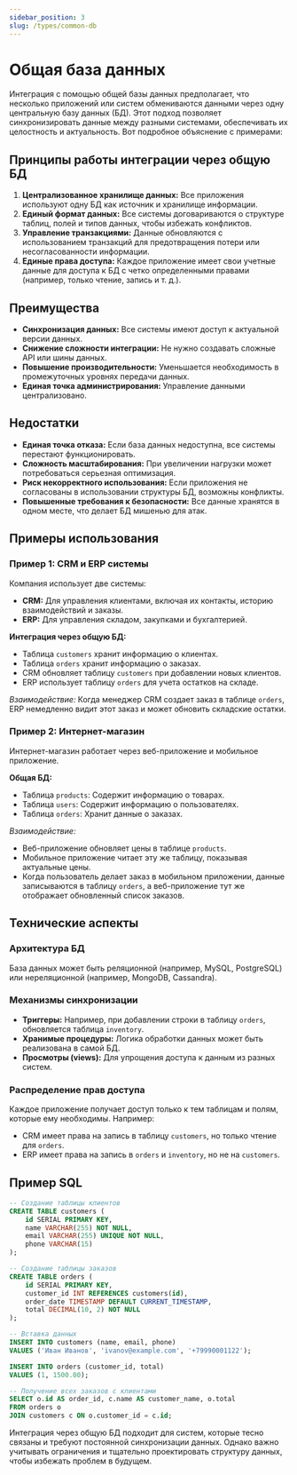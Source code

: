 ```yaml
---
sidebar_position: 3
slug: /types/common-db
---
```


# Общая база данных

Интеграция с помощью общей базы данных предполагает, что несколько приложений или систем обмениваются данными через одну центральную базу данных (БД). Этот подход позволяет синхронизировать данные между разными системами, обеспечивать их целостность и актуальность. Вот подробное объяснение с примерами:

## Принципы работы интеграции через общую БД

1. **Централизованное хранилище данных:** Все приложения используют одну БД как источник и хранилище информации.
2. **Единый формат данных:** Все системы договариваются о структуре таблиц, полей и типов данных, чтобы избежать конфликтов.
3. **Управление транзакциями:** Данные обновляются с использованием транзакций для предотвращения потери или несогласованности информации.
4. **Единые права доступа:** Каждое приложение имеет свои учетные данные для доступа к БД с четко определенными правами (например, только чтение, запись и т. д.).

## Преимущества

- **Синхронизация данных:** Все системы имеют доступ к актуальной версии данных.
- **Снижение сложности интеграции:** Не нужно создавать сложные API или шины данных.
- **Повышение производительности:** Уменьшается необходимость в промежуточных уровнях передачи данных.
- **Единая точка администрирования:** Управление данными централизовано.

## Недостатки

- **Единая точка отказа:** Если база данных недоступна, все системы перестают функционировать.
- **Сложность масштабирования:** При увеличении нагрузки может потребоваться серьезная оптимизация.
- **Риск некорректного использования:** Если приложения не согласованы в использовании структуры БД, возможны конфликты.
- **Повышенные требования к безопасности:** Все данные хранятся в одном месте, что делает БД мишенью для атак.

## Примеры использования

### Пример 1: CRM и ERP системы

Компания использует две системы:

- **CRM:** Для управления клиентами, включая их контакты, историю взаимодействий и заказы.
- **ERP:** Для управления складом, закупками и бухгалтерией.

**Интеграция через общую БД:**

- Таблица `customers` хранит информацию о клиентах.
- Таблица `orders` хранит информацию о заказах.
- CRM обновляет таблицу `customers` при добавлении новых клиентов.
- ERP использует таблицу `orders` для учета остатков на складе.

*Взаимодействие:* Когда менеджер CRM создает заказ в таблице `orders`, ERP немедленно видит этот заказ и может обновить складские остатки.

### Пример 2: Интернет-магазин

Интернет-магазин работает через веб-приложение и мобильное приложение.

**Общая БД:**

- Таблица `products`: Содержит информацию о товарах.
- Таблица `users`: Содержит информацию о пользователях.
- Таблица `orders`: Хранит данные о заказах.

*Взаимодействие:*

- Веб-приложение обновляет цены в таблице `products`.
- Мобильное приложение читает эту же таблицу, показывая актуальные цены.
- Когда пользователь делает заказ в мобильном приложении, данные записываются в таблицу `orders`, а веб-приложение тут же отображает обновленный список заказов.

## Технические аспекты

### Архитектура БД

База данных может быть реляционной (например, MySQL, PostgreSQL) или нереляционной (например, MongoDB, Cassandra).

### Механизмы синхронизации

- **Триггеры:** Например, при добавлении строки в таблицу `orders`, обновляется таблица `inventory`.
- **Хранимые процедуры:** Логика обработки данных может быть реализована в самой БД.
- **Просмотры (views):** Для упрощения доступа к данным из разных систем.

### Распределение прав доступа

Каждое приложение получает доступ только к тем таблицам и полям, которые ему необходимы. Например:

- CRM имеет права на запись в таблицу `customers`, но только чтение для `orders`.
- ERP имеет права на запись в `orders` и `inventory`, но не на `customers`.

## Пример SQL

```sql
-- Создание таблицы клиентов
CREATE TABLE customers (
    id SERIAL PRIMARY KEY,
    name VARCHAR(255) NOT NULL,
    email VARCHAR(255) UNIQUE NOT NULL,
    phone VARCHAR(15)
);

-- Создание таблицы заказов
CREATE TABLE orders (
    id SERIAL PRIMARY KEY,
    customer_id INT REFERENCES customers(id),
    order_date TIMESTAMP DEFAULT CURRENT_TIMESTAMP,
    total DECIMAL(10, 2) NOT NULL
);

-- Вставка данных
INSERT INTO customers (name, email, phone)
VALUES ('Иван Иванов', 'ivanov@example.com', '+79990001122');

INSERT INTO orders (customer_id, total)
VALUES (1, 1500.00);

-- Получение всех заказов с клиентами
SELECT o.id AS order_id, c.name AS customer_name, o.total
FROM orders o
JOIN customers c ON o.customer_id = c.id;
```

Интеграция через общую БД подходит для систем, которые тесно связаны и требуют постоянной синхронизации данных. Однако важно учитывать ограничения и тщательно проектировать структуру данных, чтобы избежать проблем в будущем.
